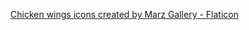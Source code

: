 <a href="https://www.flaticon.com/free-icons/chicken-wings" title="chicken wings icons">Chicken wings icons created by Marz Gallery - Flaticon</a>
